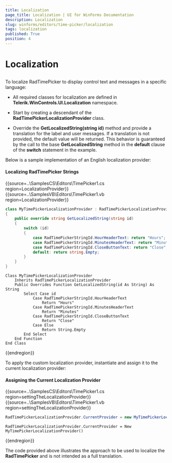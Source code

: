 ```yaml
---
title: Localization
page_title: Localization | UI for WinForms Documentation
description: Localization
slug: winforms/editors/time-picker/localization
tags: localization
published: True
position: 4
---
```


# Localization
 

## 

To localize RadTimePicker to display control text and messages in a specific language:

* All required classes for localization are defined in __Telerik.WinControls.UI.Localization__ namespace.

* Start by creating a descendant of the __RadTimePickerLocalizationProvider__ class. 

* Override the __GetLocalizedString(string id)__ method and provide a translation for the label and user messages. If a translation is not provided, the default value will be returned. This behavior is guaranteed by the call to the base __GetLocalizedString__ method in the __default__ clause of the __switch__ statement in the example. 

Below is a sample implementation of an English localization provider:

#### Localizing RadTimePicker Strings 

{{source=..\SamplesCS\Editors\TimePicker1.cs region=LocalizationProvider}} 
{{source=..\SamplesVB\Editors\TimePicker1.vb region=LocalizationProvider}} 

````C#
class MyTimePickerLocalizationProvider : RadTimePickerLocalizationProvider
{
    public override string GetLocalizedString(string id)
    {
        switch (id)
        {
            case RadTimePickerStringId.HourHeaderText: return "Hours";
            case RadTimePickerStringId.MinutesHeaderText: return "Minutes";
            case RadTimePickerStringId.CloseButtonText: return "Close";
            default: return string.Empty;
        }
    }
}

````
````VB.NET
Class MyTimePickerLocalizationProvider
    Inherits RadTimePickerLocalizationProvider
    Public Overrides Function GetLocalizedString(id As String) As String
        Select Case id
            Case RadTimePickerStringId.HourHeaderText
                Return "Hours"
            Case RadTimePickerStringId.MinutesHeaderText
                Return "Minutes"
            Case RadTimePickerStringId.CloseButtonText
                Return "Close"
            Case Else
                Return String.Empty
        End Select
    End Function
End Class

````

{{endregion}} 
 

To apply the custom localization provider, instantiate and assign it to the current localization provider: 

#### Assigning the Current Localization Provider 

{{source=..\SamplesCS\Editors\TimePicker1.cs region=settingTheLocalizationProvider}} 
{{source=..\SamplesVB\Editors\TimePicker1.vb region=settingTheLocalizationProvider}} 

````C#
RadTimePickerLocalizationProvider.CurrentProvider = new MyTimePickerLocalizationProvider();

````
````VB.NET
RadTimePickerLocalizationProvider.CurrentProvider = New MyTimePickerLocalizationProvider()

````

{{endregion}} 
 

The code provided above illustrates the approach to be used to localize the __RadTimePicker__ and is not intended as a full translation.
